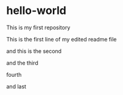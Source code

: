 # hello-world
This is my first repository

This is the first line of my edited readme file

and this is the second

and the third

fourth

and last
